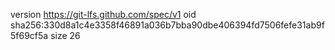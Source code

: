 version https://git-lfs.github.com/spec/v1
oid sha256:330d8a1c4e3358f46891a036b7bba90dbe406394fd7506fefe31ab9f5f69cf5a
size 26
